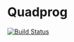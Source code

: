 # Quadprog

[![Build Status](https://travis-ci.org/harmeling/Quadprog.jl.svg?branch=master)](https://travis-ci.org/harmeling/Quadprog.jl)
